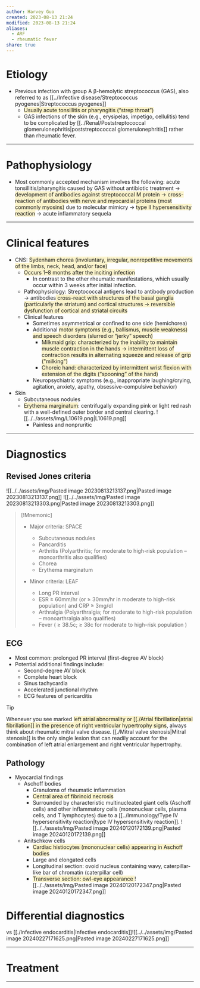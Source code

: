```yaml
---
author: Harvey Guo
created: 2023-08-13 21:24
modified: 2023-08-13 21:24
aliases:
  - ARF
  - rheumatic fever
share: true
---
```

# Etiology
- Previous infection with group A β-hemolytic streptococcus (GAS), also referred to as [[../Infective disease/Streptococcus pyogenes|Streptococcus pyogenes]]
	- <span style="background:rgba(240, 200, 0, 0.2)">Usually acute tonsillitis or pharyngitis (“strep throat”)</span>
	- GAS infections of the skin (e.g., erysipelas, impetigo, cellulitis) tend to be complicated by [[../Renal/Poststreptococcal glomerulonephritis|poststreptococcal glomerulonephritis]] rather than rheumatic fever.

---
# Pathophysiology
- Most commonly accepted mechanism involves the following: acute tonsillitis/pharyngitis caused by GAS without antibiotic treatment → <span style="background:rgba(240, 200, 0, 0.2)">development of antibodies against streptococcal M protein → cross-reaction of antibodies with nerve and myocardial proteins (most commonly myosins)</span> due to molecular mimicry → <span style="background:rgba(240, 200, 0, 0.2)">type II hypersensitivity reaction</span> → acute inflammatory sequela

---
# Clinical features
- CNS: <span style="background:rgba(240, 200, 0, 0.2)">Sydenham chorea (involuntary, irregular, nonrepetitive movements of the limbs, neck, head, and/or face)</span>
	- <span style="background:rgba(240, 200, 0, 0.2)">Occurs 1–8 months after the inciting infection</span>
		- In contrast to the other rheumatic manifestations, which usually occur within 3 weeks after initial infection.
	- Pathophysiology: Streptococcal antigens lead to antibody production → antibodies<span style="background:rgba(240, 200, 0, 0.2)"> cross-react with structures of the basal ganglia (particularly the striatum) and cortical structures → reversible dysfunction of cortical and striatal circuits</span>
	- Clinical features
		- Sometimes asymmetrical or confined to one side (hemichorea)
		- Additional <span style="background:rgba(240, 200, 0, 0.2)">motor symptoms (e.g., ballismus, muscle weakness) and speech disorders (slurred or “jerky” speech)</span>
			- <span style="background:rgba(240, 200, 0, 0.2)">Milkmaid grip: characterized by the inability to maintain muscle contraction in the hands → intermittent loss of contraction results in alternating squeeze and release of grip ("milking")</span>
			- <span style="background:rgba(240, 200, 0, 0.2)">Choreic hand: characterized by intermittent wrist flexion with extension of the digits (“spooning” of the hand)</span>
		- Neuropsychiatric symptoms (e.g., inappropriate laughing/crying, agitation, anxiety, apathy, obsessive-compulsive behavior)
- Skin
	- Subcutaneous nodules 
	- <span style="background:rgba(240, 200, 0, 0.2)">Erythema marginatum</span>: centrifugally expanding pink or light red rash with a well-defined outer border and central clearing. ![[../../assets/img/L10619.png|L10619.png]]
		- Painless and nonpruritic

---
# Diagnostics
## Revised Jones criteria
![[../../assets/img/Pasted image 20230813213137.png|Pasted image 20230813213137.png]]
![[../../assets/img/Pasted image 20230813213303.png|Pasted image 20230813213303.png]]
>[!Mnemonic] 
>- Major criteria: SPACE
>	- Subcutaneous nodules
>	- Pancarditis
>	- Arthritis (Polyarthritis; for moderate to high-risk population – monoarthritis also qualifies)
>	- Chorea
>	- Erythema marginatum
>
>- Minor criteria: LEAF
>	- Long PR interval
>	- ESR ≥ 60mm/hr (or ≥ 30mm/hr in moderate to high-risk population) and CRP ≥ 3mg/dl
>	- Arthralgia (Polyarthralgia; for moderate to high-risk population – monoarthralgia also qualifies)
>	- Fever ( ≥ 38.5c; ≥ 38c for moderate to high-risk population )

## ECG
- Most common: prolonged PR interval (first-degree AV block)  
- Potential additional findings include:
	- Second-degree AV block 
	- Complete heart block 
	- Sinus tachycardia
	- Accelerated junctional rhythm
	- ECG features of pericarditis

>[!tip] 
>Whenever you see marked <span style="background:rgba(240, 200, 0, 0.2)">left atrial abnormality or [[./Atrial fibrillation|atrial fibrillation]] in the presence of right ventricular hypertrophy signs</span>, always think about rheumatic mitral valve disease. [[./Mitral valve stenosis|Mitral stenosis]] is the only single lesion that can readily account for the combination of left atrial enlargement and right ventricular hypertrophy.
## Pathology
- Myocardial findings
	- Aschoff bodies 
		- Granuloma of rheumatic inflammation
		- <span style="background:rgba(240, 200, 0, 0.2)">Central area of fibrinoid necrosis</span>
		- Surrounded by characteristic multinucleated giant cells (Aschoff cells) and other inflammatory cells (mononuclear cells, plasma cells, and T lymphocytes) due to a [[../Immunology/Type IV hypersensitivity reaction|type IV hypersensitivity reaction]]. ![[../../assets/img/Pasted image 20240120172139.png|Pasted image 20240120172139.png]]
	- Anitschkow cells
		- <span style="background:rgba(240, 200, 0, 0.2)">Cardiac histiocytes (mononuclear cells) appearing in Aschoff bodies</span>
		- Large and elongated cells
		- Longitudinal section: ovoid nucleus containing wavy, caterpillar-like bar of chromatin (caterpillar cell)
		- <span style="background:rgba(240, 200, 0, 0.2)">Transverse section: owl-eye appearance </span>![[../../assets/img/Pasted image 20240120172347.png|Pasted image 20240120172347.png]]
# Differential diagnostics
vs [[./Infective endocarditis|Infective endocarditis]]![[../../assets/img/Pasted image 20240227171625.png|Pasted image 20240227171625.png]]

---
# Treatment


---

